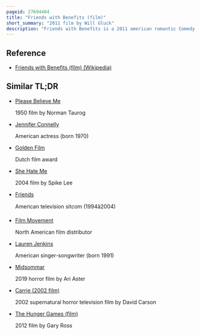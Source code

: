 ```yaml
---
pageid: 27694404
title: "Friends with Benefits (film)"
short_summary: "2011 film by Will Gluck"
description: "Friends with Benefits is a 2011 american romantic Comedy Film directed by Will Gluck and starring Justin Timberlake and Mila Kunis. The Film stars Woody Harrelson Jenna elfman bryan Greenberg Nolan gould richard Jenkins and Patricia Clarkson in supporting Roles. The Plot revolves around dylan harper and Jamie Rellis who meet in new York City and naively believe that adding Sex to their Friendship will not lead to Complications. Over Time they begin to develop deep Feelings for each other but refuse it each Time they get together."
---
```


## Reference

- [Friends with Benefits (film) (Wikipedia)](https://en.wikipedia.org/?curid=27694404)

## Similar TL;DR

- [Please Believe Me](/tldr/en/please-believe-me)

  1950 film by Norman Taurog

- [Jennifer Connelly](/tldr/en/jennifer-connelly)

  American actress (born 1970)

- [Golden Film](/tldr/en/golden-film)

  Dutch film award

- [She Hate Me](/tldr/en/she-hate-me)

  2004 film by Spike Lee

- [Friends](/tldr/en/friends)

  American television sitcom (1994â2004)

- [Film Movement](/tldr/en/film-movement)

  North American film distributor

- [Lauren Jenkins](/tldr/en/lauren-jenkins)

  American singer-songwriter (born 1991)

- [Midsommar](/tldr/en/midsommar)

  2019 horror film by Ari Aster

- [Carrie (2002 film)](/tldr/en/carrie-2002-film)

  2002 supernatural horror television film by David Carson

- [The Hunger Games (film)](/tldr/en/the-hunger-games-film)

  2012 film by Gary Ross
